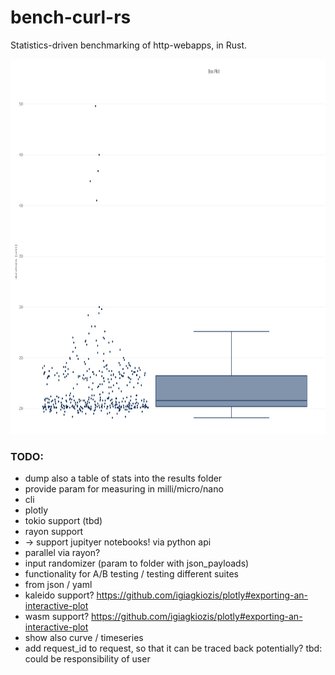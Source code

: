 # bench-curl-rs

Statistics-driven benchmarking of http-webapps, in Rust.

<img src="./examples/box_plot.jpg" width="700" height="600" />


### TODO:
* dump also a table of stats into the results folder
* provide param for measuring in milli/micro/nano
* cli
* plotly
* tokio support (tbd)
* rayon support
* -> support jupityer notebooks! via python api
* parallel via rayon?
* input randomizer (param to folder with json_payloads)
* functionality for A/B testing / testing different suites
* from json / yaml
* kaleido support? https://github.com/igiagkiozis/plotly#exporting-an-interactive-plot
* wasm support? https://github.com/igiagkiozis/plotly#exporting-an-interactive-plot
* show also curve / timeseries
* add request_id to request, so that it can be traced back potentially? tbd: could be responsibility of user
